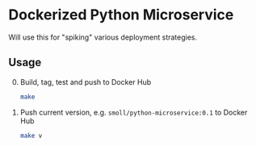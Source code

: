# Dockerized Python Microservice
Will use this for "spiking" various deployment strategies.

## Usage

0. Build, tag, test and push to Docker Hub

    ```bash
    make
    ```

0. Push current version, e.g. `smoll/python-microservice:0.1` to Docker Hub

    ```bash
    make v
    ```
